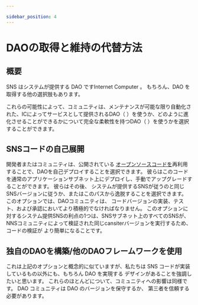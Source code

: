 ```yaml
---

sidebar_position: 4
---
```

# DAOの取得と維持の代替方法

## 概要

SNS はシステムが提供する DAO ですInternet Computer 。
もちろん、DAO を取得する他の選択肢もあります。

これらの可能性によって、コミュニティは、メンテナンスが可能な限り自動化された、ICによってサービスとして提供されるDAO（
）を使うか、どのように進化させることができるかについて完全な柔軟性を持つDAO（
）を使うかを選択することができます。

## SNSコードの自己展開

開発者またはコミュニティは、公開されている
[オープンソースコードを](https://github.com/dfinity/ic/tree/master/rs/sns)再利用することで、DAOを自己デプロイすることを選択できます。
彼らはこのコードを通常のアプリケーションサブネット上にデプロイし、手動でアップグレードすることができます。
彼らはその後、
システムが提供するSNSが従うのと同じSNSバージョンに従うか、またはこのパスから逸脱することを選択できます。
このオプションでは、DAOコミュニティは、
コードバージョンの実装、テスト、および承認においてより積極的でなければなりません。
このオプションに対するシステム提供SNSの利点の1つは、SNSサブネット上のすべてのSNSが、
NNSコミュニティによって検証された同じcansiterバージョンを実行するため、コードの検証が
より簡単になることです。

## 独自のDAOを構築/他のDAOフレームワークを使用

これは上記のオプションと概念的に似ていますが、私たちは
SNS コードが実装しているもの以外にも、もちろん DAO を実現する
デザインがあることを強調したいと思います。
これらのほとんどについて、コミュニティへの影響は同様です。 DAO
コミュニティは DAO のバージョンを保守するか、
第三者を信頼する必要があります。

<!---

# Alternatives how to get and maintain a DAO

## Overview

SNSs are system-provided DAOs on the Internet Computer.
There are of course also other alternatives to getting a DAO.

These possibilities allow communities to choose between using DAOs that are provided
as a service by the IC, where maintenance is as automated as possible, and DAOs
that have full flexibility of how they can evolve.


## Self-deploy the SNS code
  A developer or a community can choose to self-deploy a DAO by reusing the publicly
  available [open source code](https://github.com/dfinity/ic/tree/master/rs/sns).
They can deploy this code on a normal application subnet and manually upgrade it.
  They can then choose to follow the same SNS versions than
  system-provided SNSs follow or they can choose to deviate from this path.
  In this option, the DAO community has to be more active in
  implementing, testing and approving code versions. In exchange, they have more flexbility.
One advantage of the system-provided SNSs over this option is that the verification of the code is
easier as all SNSs on the SNS subnet run the same cansiter versions that are verified by the
  NNS community.

## Build your own DAO / use other DAO frameworks
  While this is conceptually similar to the above option, we would like to emphasize
  that there are of course other designs than what the SNS code implements
  that also realize a DAO.
  For most of these, the implications for the communities will be similar: The DAO
  communities will have to maintain the DAO versions or trust
  a third party to do so.

-->
